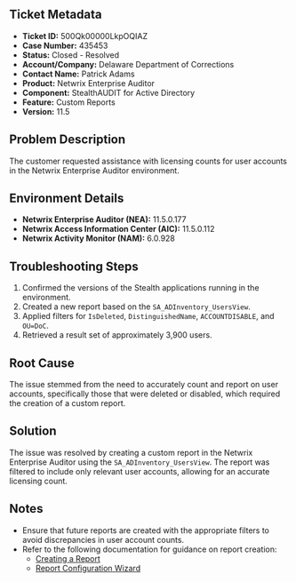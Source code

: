 ## Ticket Metadata
- **Ticket ID:** 500Qk00000LkpOQIAZ
- **Case Number:** 435453
- **Status:** Closed - Resolved
- **Account/Company:** Delaware Department of Corrections
- **Contact Name:** Patrick Adams
- **Product:** Netwrix Enterprise Auditor
- **Component:** StealthAUDIT for Active Directory
- **Feature:** Custom Reports
- **Version:** 11.5

## Problem Description
The customer requested assistance with licensing counts for user accounts in the Netwrix Enterprise Auditor environment.

## Environment Details
- **Netwrix Enterprise Auditor (NEA):** 11.5.0.177
- **Netwrix Access Information Center (AIC):** 11.5.0.112
- **Netwrix Activity Monitor (NAM):** 6.0.928

## Troubleshooting Steps
1. Confirmed the versions of the Stealth applications running in the environment.
2. Created a new report based on the `SA_ADInventory_UsersView`.
3. Applied filters for `IsDeleted`, `DistinguishedName`, `ACCOUNTDISABLE`, and `OU=DoC`.
4. Retrieved a result set of approximately 3,900 users.

## Root Cause
The issue stemmed from the need to accurately count and report on user accounts, specifically those that were deleted or disabled, which required the creation of a custom report.

## Solution
The issue was resolved by creating a custom report in the Netwrix Enterprise Auditor using the `SA_ADInventory_UsersView`. The report was filtered to include only relevant user accounts, allowing for an accurate licensing count.

## Notes
- Ensure that future reports are created with the appropriate filters to avoid discrepancies in user account counts.
- Refer to the following documentation for guidance on report creation:
  - [Creating a Report](https://helpcenter.netwrix.com/bundle/EnterpriseAuditor_11.6/page/Content/EnterpriseAuditor/Admin/Report/Create.htm#copy_an_existing_report)
  - [Report Configuration Wizard](https://helpcenter.netwrix.com/bundle/EnterpriseAuditor_11.6/page/Content/EnterpriseAuditor/Admin/Report/Wizard/Widgets.htm#grid)